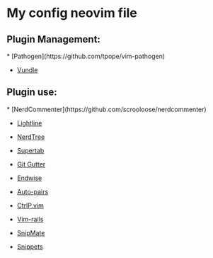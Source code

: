 <h1>My config neovim file</h1>


<h2>Plugin Management:</h2>
* [Pathogen](https://github.com/tpope/vim-pathogen)

* [Vundle](https://github.com/VundleVim/Vundle.vim)


<h2>Plugin use:</h2>
* [NerdCommenter](https://github.com/scrooloose/nerdcommenter)

* [Lightline](https://github.com/itchyny/lightline.vim)

* [NerdTree](https://github.com/scrooloose/nerdtree)

* [Supertab](https://github.com/ervandew/supertab)

* [Git Gutter](https://github.com/airblade/vim-gitgutter)

* [Endwise](https://github.com/tpope/vim-endwise)

* [Auto-pairs](https://github.com/jiangmiao/auto-pairs)

* [CtrlP.vim](https://github.com/ctrlpvim/ctrlp.vim)

* [Vim-rails](https://github.com/tpope/vim-rails)

* [SnipMate](https://github.com/garbas/vim-snipmate)

* [Snippets](https://github.com/honza/vim-snippets)
